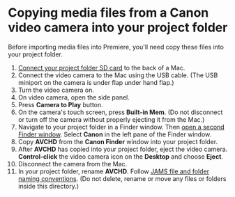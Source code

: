 # Copying media files from a Canon video camera into your project folder

Before importing media files into Premiere, you'll need copy these files into your project folder.

1. [Connect your project folder SD card](connecting-your-project-folder-sd-card.md) to the back of a Mac.
2. Connect the video camera to the Mac using the USB cable. \(The USB miniport on the camera is under flap under hand flap.\)
3. Turn the video camera on.
4. On video camera, open the side panel.
5. Press **Camera to Play** button.
6. On the camera's touch screen, press **Built-in Mem**. \(Do not disconnect or turn off the camera without properly ejecting it from the Mac.\)
7. Navigate to your project folder in a Finder window. Then [open a second Finder window](https://jjloomis.gitbooks.io/file-and-folder-management/content/opening-multiple-finder-windows.html). Select **Canon** in the left pane of the Finder window.
8. Copy **AVCHD** from the **Canon Finder** window into your project folder.
9. After **AVCHD** has copied into your project folder, eject the video camera. **Control-click** the video camera icon on the **Desktop** and choose **Eject**.
10. Disconnect the camera from the Mac.
11. In your project folder, rename **AVCHD**. Follow [JAMS file and folder naming conventions](https://jjloomis.gitbook.io/file-and-folder-management/file-and-folder-naming-conventions). \(Do not delete, rename or move any files or folders inside this directory.\)

